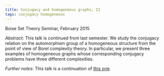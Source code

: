 ```yaml
---
title: Conjugacy and homogeneous graphs, II
tags: conjugacy homogeneous
---
```


Boise Set Theory Seminar, February 2015<!--more-->

*Abstract*: This talk is continued from last semester. We study the conjugacy relation on the automorphism group of a homogeneous structure from the point of view of Borel complexity theory. In particular, we present three examples of homogeneous graphs whose corresponding conjugacy problems have three different complexities.

*Further notes*: This talk is a continuation of [this one](/presentation/conjugacy-and-homogeneous-graphs/).
